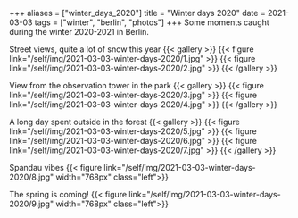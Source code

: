 +++
aliases = ["winter_days_2020"]
title = "Winter days 2020"
date = 2021-03-03
tags = ["winter", "berlin", "photos"]
+++
Some moments caught during the winter 2020-2021 in Berlin.

Street views, quite a lot of snow this year
{{< gallery >}}
{{< figure link="/self/img/2021-03-03-winter-days-2020/1.jpg" >}}
{{< figure link="/self/img/2021-03-03-winter-days-2020/2.jpg" >}}
{{< /gallery >}}

View from the observation tower in the park
{{< gallery >}}
{{< figure link="/self/img/2021-03-03-winter-days-2020/3.jpg" >}}
{{< figure link="/self/img/2021-03-03-winter-days-2020/4.jpg" >}}
{{< /gallery >}}

A long day spent outside in the forest
{{< gallery >}}
{{< figure link="/self/img/2021-03-03-winter-days-2020/5.jpg" >}}
{{< figure link="/self/img/2021-03-03-winter-days-2020/6.jpg" >}}
{{< figure link="/self/img/2021-03-03-winter-days-2020/7.jpg" >}}
{{< /gallery >}}

Spandau vibes
{{< figure link="/self/img/2021-03-03-winter-days-2020/8.jpg" width="768px" class="left">}}

The spring is coming!
{{< figure link="/self/img/2021-03-03-winter-days-2020/9.jpg" width="768px" class="left">}}
